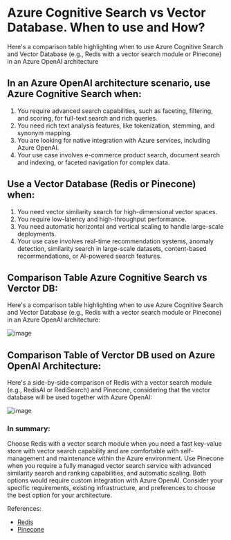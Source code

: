 # Azure Cognitive Search vs Vector Database. When to use and How? #

Here's a comparison table highlighting when to use Azure Cognitive Search and Vector Database (e.g., Redis with a vector search module or Pinecone) in an Azure OpenAI architecture

## In an Azure OpenAI architecture scenario, use Azure Cognitive Search when: ##

1. You require advanced search capabilities, such as faceting, filtering, and scoring, for full-text search and rich queries.
2. You need rich text analysis features, like tokenization, stemming, and synonym mapping.
3. You are looking for native integration with Azure services, including Azure OpenAI.
4. Your use case involves e-commerce product search, document search and indexing, or faceted navigation for complex data.

## Use a Vector Database (Redis or Pinecone) when: ##

1. You need vector similarity search for high-dimensional vector spaces.
2. You require low-latency and high-throughput performance.
3. You need automatic horizontal and vertical scaling to handle large-scale deployments.
4. Your use case involves real-time recommendation systems, anomaly detection, similarity search in large-scale datasets, content-based recommendations, or AI-powered search features.

## Comparison Table Azure Cognitive Search vs Verctor DB: ##

Here's a comparison table highlighting when to use Azure Cognitive Search and Vector Database (e.g., Redis with a vector search module or Pinecone) in an Azure OpenAI architecture:

![image](https://user-images.githubusercontent.com/13455341/236362911-86e68202-78ec-4874-a3ca-c927ca541b5b.png)

## Comparison Table of Verctor DB used on Azure OpenAI Architecture: ##

Here's a side-by-side comparison of Redis with a vector search module (e.g., RedisAI or RediSearch) and Pinecone, considering that the vector database will be used together with Azure OpenAI:

![image](https://user-images.githubusercontent.com/13455341/236362979-f449fc12-847a-4f7a-883d-65275be73ece.png)

### In summary: ###
Choose Redis with a vector search module when you need a fast key-value store with vector search capability and are comfortable with self-management and maintenance within the Azure environment. 
Use Pinecone when you require a fully managed vector search service with advanced similarity search and ranking capabilities, and automatic scaling. Both options would require custom integration with Azure OpenAI. 
Consider your specific requirements, existing infrastructure, and preferences to choose the best option for your architecture. 


References:

- [Redis](https://redis.com/blog/rediscover-redis-for-vector-similarity-search/#:~:text=RediSearch%20is%20a%20Redis%20module%20that%20provides%20query,vector%20data%20stored%20as%20BLOBs%20in%20Redis%20hashes)
- [Pinecone](https://docs.pinecone.io/docs/overview)


